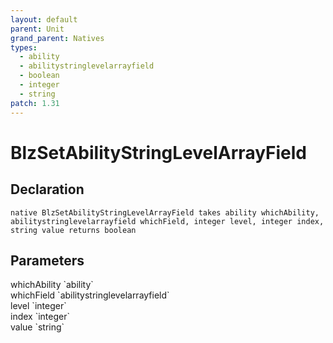 ```yaml
---
layout: default
parent: Unit
grand_parent: Natives
types:
  - ability
  - abilitystringlevelarrayfield
  - boolean
  - integer
  - string
patch: 1.31
---
```


# BlzSetAbilityStringLevelArrayField

## Declaration

```
native BlzSetAbilityStringLevelArrayField takes ability whichAbility, abilitystringlevelarrayfield whichField, integer level, integer index, string value returns boolean
```

## Parameters
<dl>
  <dt>whichAbility `ability`</dt>
  <dd></dd>

  <dt>whichField `abilitystringlevelarrayfield`</dt>
  <dd></dd>

  <dt>level `integer`</dt>
  <dd></dd>

  <dt>index `integer`</dt>
  <dd></dd>

  <dt>value `string`</dt>
  <dd></dd>
</dl>
